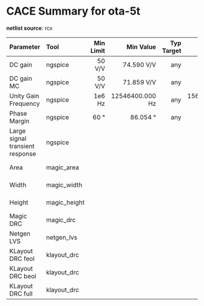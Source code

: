 
# CACE Summary for ota-5t

**netlist source**: rcx

|      Parameter       |         Tool         | Min Limit  |  Min Value   | Typ Target |  Typ Value   | Max Limit  |  Max Value   |  Status  |
| :------------------- | :------------------- | ---------: | -----------: | ---------: | -----------: | ---------: | -----------: | :------: |
| DC gain              | ngspice              |     50 V/V |   74.590 V/V |        any |   81.080 V/V |        any |   86.904 V/V | Pass ✅  |
| DC gain MC           | ngspice              |     50 V/V |   71.859 V/V |        any |   81.469 V/V |        any |   88.487 V/V | Pass ✅  |
| Unity Gain Frequency | ngspice              |     1e6 Hz | 12546400.000 Hz |        any | 15658200.000 Hz |        any | 17999600.000 Hz | Pass ✅  |
| Phase Margin         | ngspice              |       60 ° |     86.054 ° |        any |     86.386 ° |        any |     86.809 ° | Pass ✅  |
| Large signal transient response | ngspice              |          ​ |            ​ |          ​ |            ​ |          ​ |            ​ | Pass ✅  |
| Area                 | magic_area           |          ​ |            ​ |          ​ |            ​ |    600 µm² |  546.975 µm² | Pass ✅  |
| Width                | magic_width          |          ​ |            ​ |          ​ |            ​ |        any |    17.000 µm | Pass ✅  |
| Height               | magic_height         |          ​ |            ​ |          ​ |            ​ |        any |    32.175 µm | Pass ✅  |
| Magic DRC            | magic_drc            |          ​ |            ​ |          ​ |            ​ |          0 |            0 | Pass ✅  |
| Netgen LVS           | netgen_lvs           |          ​ |            ​ |          ​ |            ​ |          0 |            0 | Pass ✅  |
| KLayout DRC feol     | klayout_drc          |          ​ |            ​ |          ​ |            ​ |          0 |            0 | Pass ✅  |
| KLayout DRC beol     | klayout_drc          |          ​ |            ​ |          ​ |            ​ |          0 |            0 | Pass ✅  |
| KLayout DRC full     | klayout_drc          |          ​ |            ​ |          ​ |            ​ |          0 |            0 | Pass ✅  |

